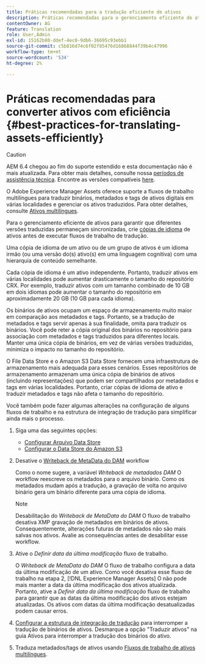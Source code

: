 ```yaml
---
title: Práticas recomendadas para a tradução eficiente de ativos
description: Práticas recomendadas para o gerenciamento eficiente de ativos para sincronizar várias versões traduzidas e simplificar os fluxos de trabalho de tradução.
contentOwner: AG
feature: Translation
role: User,Admin
exl-id: 15162b80-ddef-4ec0-9db6-36695c93ebb1
source-git-commit: c5b816d74c6f02f85476d16868844f39b4c47996
workflow-type: tm+mt
source-wordcount: '534'
ht-degree: 2%

---
```


# Práticas recomendadas para converter ativos com eficiência {#best-practices-for-translating-assets-efficiently}

>[!CAUTION]
>
>AEM 6.4 chegou ao fim do suporte estendido e esta documentação não é mais atualizada. Para obter mais detalhes, consulte nossa [períodos de assistência técnica](https://helpx.adobe.com/br/support/programs/eol-matrix.html). Encontre as versões compatíveis [here](https://experienceleague.adobe.com/docs/).

O Adobe Experience Manager Assets oferece suporte a fluxos de trabalho multilíngues para traduzir binários, metadados e tags de ativos digitais em várias localidades e gerenciar os ativos traduzidos. Para obter detalhes, consulte [Ativos multilíngues](multilingual-assets.md).

Para o gerenciamento eficiente de ativos para garantir que diferentes versões traduzidas permaneçam sincronizadas, crie [cópias de idioma](preparing-assets-for-translation.md) de ativos antes de executar fluxos de trabalho de tradução.

Uma cópia de idioma de um ativo ou de um grupo de ativos é um idioma irmão (ou uma versão do(s) ativo(s) em uma linguagem cognitiva) com uma hierarquia de conteúdo semelhante.

Cada cópia de idioma é um ativo independente. Portanto, traduzir ativos em várias localidades pode aumentar drasticamente o tamanho do repositório CRX. Por exemplo, traduzir ativos com um tamanho combinado de 10 GB em dois idiomas pode aumentar o tamanho do repositório em aproximadamente 20 GB (10 GB para cada idioma).

Os binários de ativos ocupam um espaço de armazenamento muito maior em comparação aos metadados e tags. Portanto, se a tradução de metadados e tags servir apenas à sua finalidade, omita para traduzir os binários. Você pode reter a cópia original dos binários no repositório para associação com metadados e tags traduzidos para diferentes locais. Manter uma única cópia de binários, em vez de várias versões traduzidas, minimiza o impacto no tamanho do repositório.

O File Data Store e o Amazon S3 Data Store fornecem uma infraestrutura de armazenamento mais adequada para esses cenários. Esses repositórios de armazenamento armazenam uma única cópia de binários de ativos (incluindo representações) que podem ser compartilhados por metadados e tags em várias localidades. Portanto, criar cópias de idioma de ativo e traduzir metadados e tags não afeta o tamanho do repositório.

Você também pode fazer algumas alterações na configuração de alguns fluxos de trabalho e na estrutura de integração de tradução para simplificar ainda mais o processo.

1. Siga uma das seguintes opções:

   * [Configurar Arquivo Data Store](/help/sites-deploying/data-store-config.md)
   * [Configurar o Data Store do Amazon S3](/help/sites-deploying/data-store-config.md)

1. Desative o [Writeback de MetaData do DAM](/help/sites-administering/workflow-offloader.md#disable-offloading) workflow

   Como o nome sugere, a variável *Writeback de metadados DAM* O workflow reescreve os metadados para o arquivo binário. Como os metadados mudam após a tradução, a gravação de volta no arquivo binário gera um binário diferente para uma cópia de idioma.

   >[!NOTE]
   >
   >Desabilitação do *Writeback de MetaData do DAM* O fluxo de trabalho desativa XMP gravação de metadados em binários de ativos. Consequentemente, alterações futuras de metadados não são mais salvas nos ativos. Avalie as consequências antes de desabilitar esse workflow.

1. Ative o *Definir data da última modificação* fluxo de trabalho.

   O *Writeback de MetaData do DAM* O fluxo de trabalho configura a data da última modificação de um ativo. Como você desativa esse fluxo de trabalho na etapa 2, [!DNL Experience Manager Assets] O não pode mais manter a data da última modificação dos ativos atualizada. Portanto, ative a *Definir data da última modificação* fluxo de trabalho para garantir que as datas da última modificação dos ativos estejam atualizadas. Os ativos com datas da última modificação desatualizadas podem causar erros.

1. [Configurar a estrutura de integração de tradução](/help/sites-administering/tc-tic.md) para interromper a tradução de binários de ativos. Desmarque a opção &quot;Traduzir ativos&quot; na guia Ativos para interromper a tradução dos binários do ativo.
1. Traduza metadados/tags de ativos usando [Fluxos de trabalho de ativos multilíngues](multilingual-assets.md).
